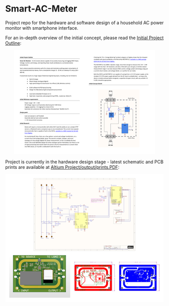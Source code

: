 # Smart-AC-Meter
Project repo for the hardware and software design of a household AC power monitor with smartphone interface.

For an in-depth overview of the initial concept, please read the [Initial Project Outline](https://github.com/lachlan383/Smart-AC-Meter/raw/master/Documentation/Initial%20Project%20Outline.docx):

<p align="center"> 
<a href="https://github.com/lachlan383/Smart-AC-Meter/raw/master/Documentation/Initial%20Project%20Outline.docx">
<img src="https://github.com/lachlan383/Smart-AC-Meter/raw/master/Documentation/Initial%20Project%20Outline%20500px.png">
</a>
</p>

Project is currently in the hardware design stage - latest schematic and PCB prints are available at [Altium Project/output/prints.PDF](https://github.com/lachlan383/Smart-AC-Meter/blob/master/Altium%20Project/output/prints.PDF):

<p align="center"> 
<a href="https://github.com/lachlan383/Smart-AC-Meter/blob/master/Altium%20Project/output/prints.PDF">
<img src="https://github.com/lachlan383/Smart-AC-Meter/raw/master/Documentation/prints_thumbnail_800px.png">
</a>
</p>
